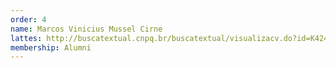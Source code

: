 ```yaml
---
order: 4
name: Marcos Vinicius Mussel Cirne
lattes: http://buscatextual.cnpq.br/buscatextual/visualizacv.do?id=K4243417E9
membership: Alumni
---
```

